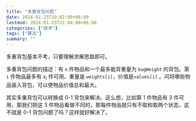 ```yaml
---
title: "多重背包问题"
date: 2024-01-25T10:02:00+08:00
lastmod: 2024-01-25T22:04:08+08:00
categories: ["技术"]
tags: ["算法"]
summary: ""
---
```


多重背包基本不考，只要理解求解思路即可。

多重背包问题的描述：有 `n` 件物品和一个最多能背重量为 `bagWeight` 的背包。第 `i` 件物品最多有 $x_i$ 件可用，重量是 `weights[i]`，价值是`values[i]` 。问将哪些物品装入背包，可以使物品价值总和最大。

其实多重背包可以转换成 0-1 背包来解决。这么想，比如第 1 件物品有 3 件可用，那我们把这 3 件物品看做不同的，那每件物品就只有不取和取两个状态，这不就是 0-1 背包问题了吗？这样就好解决了。
